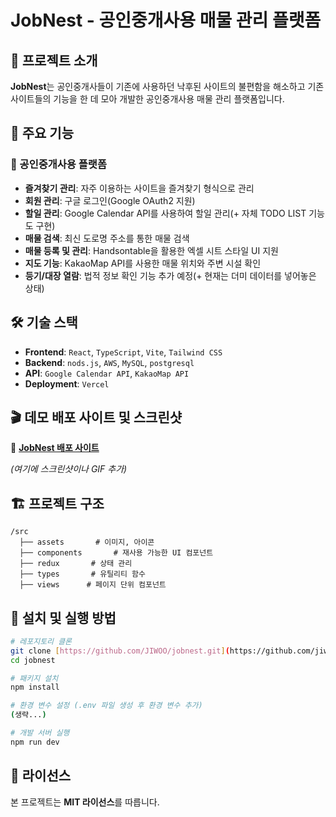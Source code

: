 # JobNest - 공인중개사용 매물 관리 플랫폼

## 🚀 프로젝트 소개
**JobNest**는 공인중개사들이 기존에 사용하던 낙후된 사이트의 불편함을 해소하고
기존 사이트들의 기능을 한 데 모아 개발한 공인중개사용 매물 관리 플랫폼입니다.

## 🎯 주요 기능
### 🔹 공인중개사용 플랫폼
- **즐겨찾기 관리**: 자주 이용하는 사이트을 즐겨찾기 형식으로 관리
- **회원 관리**: 구글 로그인(Google OAuth2 지원)
- **할일 관리**: Google Calendar API를 사용하여 할일 관리(+ 자체 TODO LIST 기능도 구현)
- **매물 검색**: 최신 도로명 주소를 통한 매물 검색
- **매물 등록 및 관리**: Handsontable을 활용한 엑셀 시트 스타일 UI 지원
- **지도 기능**: KakaoMap API를 사용한 매물 위치와 주변 시설 확인
- **등기/대장 열람**: 법적 정보 확인 기능 추가 예정(+ 현재는 더미 데이터를 넣어놓은 상태)

## 🛠 기술 스택
- **Frontend**: `React`, `TypeScript`, `Vite`, `Tailwind CSS`
- **Backend**: `nods.js`, `AWS`, `MySQL`, `postgresql`
- **API**: `Google Calendar API`, `KakaoMap API`
- **Deployment**: `Vercel`

## 🎬 데모 배포 사이트 및 스크린샷
🚀 **[JobNest 배포 사이트](https://job-nest-iota.vercel.app)**

*(여기에 스크린샷이나 GIF 추가)*

## 🏗 프로젝트 구조
```plaintext
/src
  ├── assets       # 이미지, 아이콘
  ├── components       # 재사용 가능한 UI 컴포넌트
  ├── redux       # 상태 관리
  ├── types       # 유틸리티 함수
  ├── views      # 페이지 단위 컴포넌트
```

## 🔧 설치 및 실행 방법
```bash
# 레포지토리 클론
git clone [https://github.com/JIWOO/jobnest.git](https://github.com/jiwoopark727/job-nest.git)
cd jobnest

# 패키지 설치
npm install

# 환경 변수 설정 (.env 파일 생성 후 환경 변수 추가)
(생략...)

# 개발 서버 실행
npm run dev
```

## 📜 라이선스
본 프로젝트는 **MIT 라이선스**를 따릅니다.

